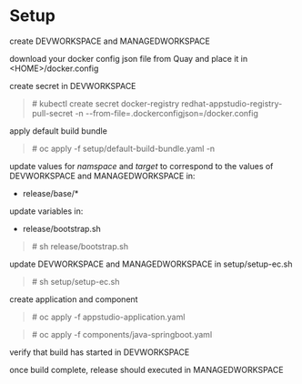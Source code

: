 # Setup

create DEVWORKSPACE and MANAGEDWORKSPACE

download your docker config json file from Quay and place it in \<HOME\>/docker.config

create secret in DEVWORKSPACE

> \# kubectl create secret docker-registry  redhat-appstudio-registry-pull-secret -n <DEVWORKSPACE> --from-file=.dockerconfigjson=<HO
OME>/docker.config

apply default build bundle

> \# oc apply -f setup/default-build-bundle.yaml -n <DEVWORKSPACE>

update values for *namspace* and *target* to correspond to the values of DEVWORKSPACE and MANAGEDWORKSPACE in:

* release/base/*

update variables in: 

* release/bootstrap.sh

> \# sh release/bootstrap.sh

update DEVWORKSPACE and MANAGEDWORKSPACE in setup/setup-ec.sh

> \# sh setup/setup-ec.sh

create application and component

> \# oc apply -f appstudio-application.yaml

> \# oc apply -f components/java-springboot.yaml

verify that build has started in DEVWORKSPACE

once build complete, release should executed in MANAGEDWORKSPACE

